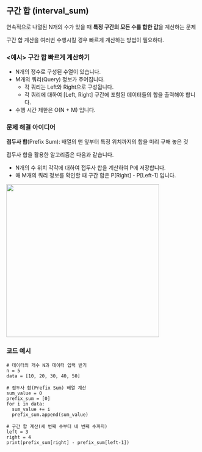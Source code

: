 ## 구간 합 (interval_sum)
연속적으로 나열된 N개의 수가 있을 때 **특정 구간의 모든 수를 합한 값**을 계산하는 문제

구간 합 계산을 여러번 수행시킬 경우 빠르게 계산하는 방법이 필요하다.

### <예시> 구간 합 빠르게 계산하기
- N개의 정수로 구성된 수열이 있습니다.
- M개의 쿼리(Query) 정보가 주어집니다.
    - 각 쿼리는 Left와 Right으로 구성됩니다.
    - 각 쿼리에 대하여 [Left, Right] 구간에 포함된 데이터들의 합을 출력해야 합니다.
- 수행 시간 제한은 O(N + M) 입니다.

### 문제 해결 아이디어
**접두사 합**(Prefix Sum): 배열의 맨 앞부터 특정 위치까지의 합을 미리 구해 놓은 것

접두사 합을 활용한 알고리즘은 다음과 같습니다.
- N개의 수 위치 각각에 대하여 접두사 합을 계산하여 P에 저장합니다.
- 매 M개의 쿼리 정보를 확인할 때 구간 합은 P[Right] - P[Left-1] 입니다.

<img src=https://user-images.githubusercontent.com/62216628/162945317-572126f1-26d9-4f22-ac10-751ca4d4f112.png width=400px></img>

### 코드 예시
```
# 데이터의 개수 N과 데이터 입력 받기
n = 5
data = [10, 20, 30, 40, 50]

# 접두사 합(Prefix Sum) 배열 계산
sum_value = 0
prefix_sum = [0]
for i in data:
  sum_value += i
  prefix_sum.append(sum_value)

# 구간 합 계산(세 번째 수부터 네 번째 수까지)
left = 3
right = 4
print(prefix_sum[right] - prefix_sum[left-1])
```
